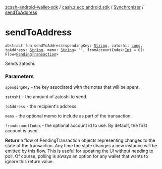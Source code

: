 [zcash-android-wallet-sdk](../../index.md) / [cash.z.ecc.android.sdk](../index.md) / [Synchronizer](index.md) / [sendToAddress](./send-to-address.md)

# sendToAddress

`abstract fun sendToAddress(spendingKey: `[`String`](https://kotlinlang.org/api/latest/jvm/stdlib/kotlin/-string/index.html)`, zatoshi: `[`Long`](https://kotlinlang.org/api/latest/jvm/stdlib/kotlin/-long/index.html)`, toAddress: `[`String`](https://kotlinlang.org/api/latest/jvm/stdlib/kotlin/-string/index.html)`, memo: `[`String`](https://kotlinlang.org/api/latest/jvm/stdlib/kotlin/-string/index.html)` = "", fromAccountIndex: `[`Int`](https://kotlinlang.org/api/latest/jvm/stdlib/kotlin/-int/index.html)` = 0): Flow<`[`PendingTransaction`](../../cash.z.ecc.android.sdk.db.entity/-pending-transaction/index.md)`>`

Sends zatoshi.

### Parameters

`spendingKey` - the key associated with the notes that will be spent.

`zatoshi` - the amount of zatoshi to send.

`toAddress` - the recipient's address.

`memo` - the optional memo to include as part of the transaction.

`fromAccountIndex` - the optional account id to use. By default, the first account is used.

**Return**
a flow of PendingTransaction objects representing changes to the state of the
transaction. Any time the state changes a new instance will be emitted by this flow. This is
useful for updating the UI without needing to poll. Of course, polling is always an option
for any wallet that wants to ignore this return value.

